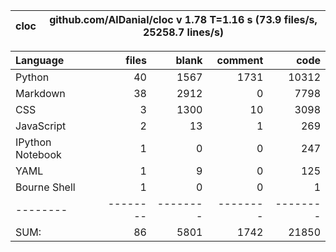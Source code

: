 cloc|github.com/AlDanial/cloc v 1.78  T=1.16 s (73.9 files/s, 25258.7 lines/s)
--- | ---

Language|files|blank|comment|code
:-------|-------:|-------:|-------:|-------:
Python|40|1567|1731|10312
Markdown|38|2912|0|7798
CSS|3|1300|10|3098
JavaScript|2|13|1|269
IPython Notebook|1|0|0|247
YAML|1|9|0|125
Bourne Shell|1|0|0|1
--------|--------|--------|--------|--------
SUM:|86|5801|1742|21850
